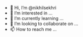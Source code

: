 - 👋 Hi, I’m @nikhilsekhri
- 👀 I’m interested in ...
- 🌱 I’m currently learning ...
- 💞️ I’m looking to collaborate on ...
- 📫 How to reach me ...

<!---
nikhilsekhri/nikhilsekhri is a ✨ special ✨ repository because its `README.md` (this file) appears on your GitHub profile.
You can click the Preview link to take a look at your changes.
--->

